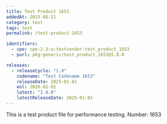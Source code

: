 ```yaml
---
title: Test Product 1653
addedAt: 2025-08-21
category: test
tags: test
permalink: /test-product-1653

identifiers:
  - cpe: cpe:2.3:a:testvendor:test_product_1653
  - purl: pkg:generic/test_product_1653@1.0.0

releases:
  - releaseCycle: "1.0"
    codename: "Test Codename 1653"
    releaseDate: 2025-01-01
    eol: 2026-01-01
    latest: "1.0.0"
    latestReleaseDate: 2025-01-01
---
```


This is a test product file for performance testing. Number: 1653
